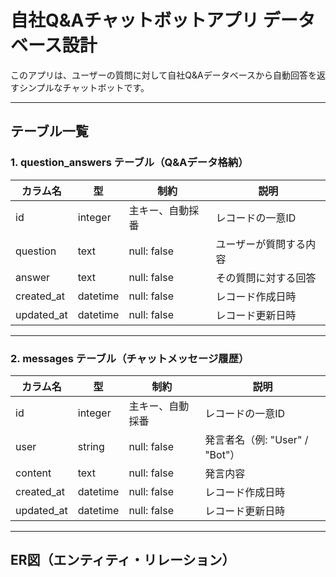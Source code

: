 # 自社Q&Aチャットボットアプリ データベース設計

このアプリは、ユーザーの質問に対して自社Q&Aデータベースから自動回答を返すシンプルなチャットボットです。

---

## テーブル一覧

### 1. question_answers テーブル（Q&Aデータ格納）

| カラム名   | 型       | 制約               | 説明                     |
|------------|----------|--------------------|--------------------------|
| id         | integer  | 主キー、自動採番   | レコードの一意ID         |
| question   | text     | null: false        | ユーザーが質問する内容   |
| answer     | text     | null: false        | その質問に対する回答     |
| created_at | datetime | null: false        | レコード作成日時         |
| updated_at | datetime | null: false        | レコード更新日時         |

---

### 2. messages テーブル（チャットメッセージ履歴）

| カラム名   | 型       | 制約               | 説明                               |
|------------|----------|--------------------|----------------------------------|
| id         | integer  | 主キー、自動採番   | レコードの一意ID                   |
| user       | string   | null: false        | 発言者名（例: "User" / "Bot"）    |
| content    | text     | null: false        | 発言内容                           |
| created_at | datetime | null: false        | レコード作成日時                   |
| updated_at | datetime | null: false        | レコード更新日時                   |

---

## ER図（エンティティ・リレーション）

